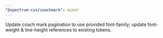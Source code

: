 ```yaml
---
"@spectrum-css/coachmark": minor
---
```


Update coach mark pagination to use provided font-family; update font-weight & line-height references to existing tokens.
